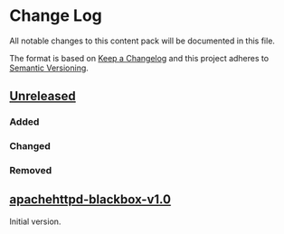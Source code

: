 # Change Log

All notable changes to this content pack will be documented in this file.

The format is based on [Keep a Changelog](http://keepachangelog.com/)
and this project adheres to [Semantic Versioning](http://semver.org/).

## [Unreleased]

### Added

### Changed

### Removed

## [apachehttpd-blackbox-v1.0]

Initial version.


[Unreleased]: https://github.com/gchq/stroom-content/compare/apachehttpd-blackbox-v1.0...HEAD
[apachehttpd-blackbox-v1.0]: https://github.com/gchq/stroom-content/compare/apachehttpd-blackbox-v1.0...apachehttpd-blackbox-v1.0

